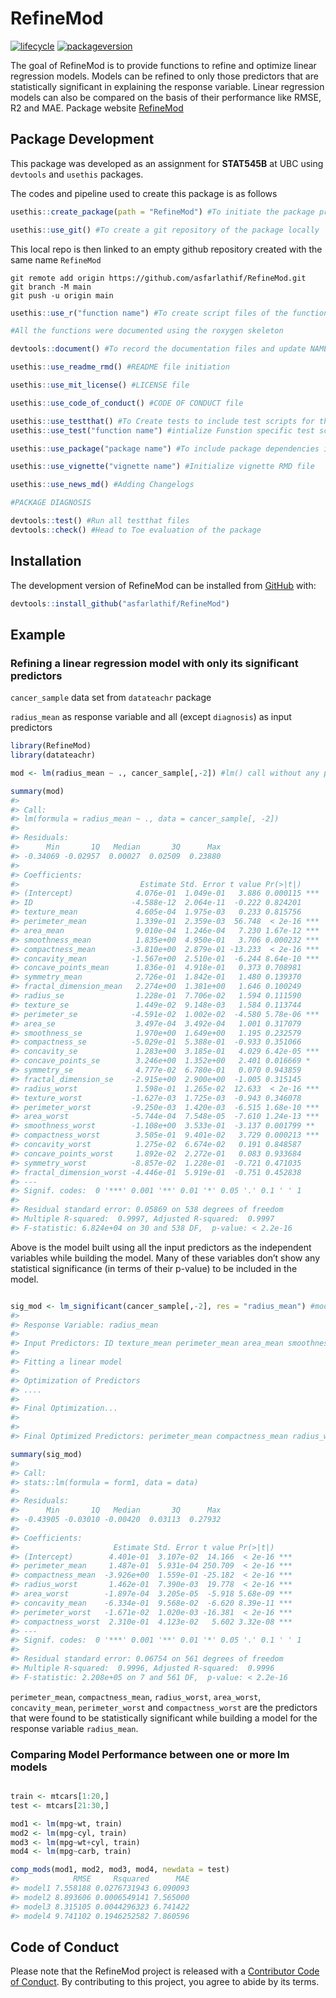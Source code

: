 
<!-- README.md is generated from README.Rmd. Please edit that file -->

# RefineMod

<!-- badges: start -->

[![lifecycle](https://img.shields.io/badge/lifecycle-experimental-orange.svg)](https://www.tidyverse.org/lifecycle/#experimental)
[![packageversion](https://img.shields.io/badge/Package%20version-0.0.0.9000-orange.svg?style=flat-square)](commits/master)

<!-- badges: end -->

The goal of RefineMod is to provide functions to refine and optimize
linear regression models. Models can be refined to only those predictors
that are statistically significant in explaining the response variable.
Linear regression models can also be compared on the basis of their
performance like RMSE, R2 and MAE. Package website
[RefineMod](https://asfarlathif.github.io/RefineMod/)

## Package Development

This package was developed as an assignment for **STAT545B** at UBC
using `devtools` and `usethis` packages.

The codes and pipeline used to create this package is as follows

``` r
usethis::create_package(path = "RefineMod") #To initiate the package project locally

usethis::use_git() #To create a git repository of the package locally
```

This local repo is then linked to an empty github repository created
with the same name `RefineMod`

    git remote add origin https://github.com/asfarlathif/RefineMod.git
    git branch -M main
    git push -u origin main

``` r
usethis::use_r("function name") #To create script files of the functions in this package

#All the functions were documented using the roxygen skeleton

devtools::document() #To record the documentation files and update NAMESPACE

usethis::use_readme_rmd() #README file initiation

usethis::use_mit_license() #LICENSE file

usethis::use_code_of_conduct() #CODE OF CONDUCT file

usethis::use_testthat() #To Create tests to include test scripts for the functions
usethis::use_test("function name") #intialize Funstion specific test scripts

usethis::use_package("package name") #To include package dependencies in the DESCRIPTION file

usethis::use_vignette("vignette name") #Initialize vignette RMD file

usethis::use_news_md() #Adding Changelogs

#PACKAGE DIAGNOSIS

devtools::test() #Run all testthat files
devtools::check() #Head to Toe evaluation of the package
```

## Installation

The development version of RefineMod can be installed from
[GitHub](https://github.com/) with:

``` r
devtools::install_github("asfarlathif/RefineMod")
```

## Example

### Refining a linear regression model with only its significant predictors

`cancer_sample` data set from `datateachr` package

`radius_mean` as response variable and all (except `diagnosis`) as input
predictors

``` r
library(RefineMod)
library(datateachr)

mod <- lm(radius_mean ~ ., cancer_sample[,-2]) #lm() call without any predictor selection

summary(mod)
#> 
#> Call:
#> lm(formula = radius_mean ~ ., data = cancer_sample[, -2])
#> 
#> Residuals:
#>      Min       1Q   Median       3Q      Max 
#> -0.34069 -0.02957  0.00027  0.02509  0.23880 
#> 
#> Coefficients:
#>                           Estimate Std. Error t value Pr(>|t|)    
#> (Intercept)              4.076e-01  1.049e-01   3.886 0.000115 ***
#> ID                      -4.588e-12  2.064e-11  -0.222 0.824201    
#> texture_mean             4.605e-04  1.975e-03   0.233 0.815756    
#> perimeter_mean           1.339e-01  2.359e-03  56.748  < 2e-16 ***
#> area_mean                9.010e-04  1.246e-04   7.230 1.67e-12 ***
#> smoothness_mean          1.835e+00  4.950e-01   3.706 0.000232 ***
#> compactness_mean        -3.810e+00  2.879e-01 -13.233  < 2e-16 ***
#> concavity_mean          -1.567e+00  2.510e-01  -6.244 8.64e-10 ***
#> concave_points_mean      1.836e-01  4.918e-01   0.373 0.708981    
#> symmetry_mean            2.726e-01  1.842e-01   1.480 0.139370    
#> fractal_dimension_mean   2.274e+00  1.381e+00   1.646 0.100249    
#> radius_se                1.228e-01  7.706e-02   1.594 0.111590    
#> texture_se               1.449e-02  9.148e-03   1.584 0.113744    
#> perimeter_se            -4.591e-02  1.002e-02  -4.580 5.78e-06 ***
#> area_se                  3.497e-04  3.492e-04   1.001 0.317079    
#> smoothness_se            1.970e+00  1.649e+00   1.195 0.232579    
#> compactness_se          -5.029e-01  5.388e-01  -0.933 0.351066    
#> concavity_se             1.283e+00  3.185e-01   4.029 6.42e-05 ***
#> concave_points_se        3.246e+00  1.352e+00   2.401 0.016669 *  
#> symmetry_se              4.777e-02  6.780e-01   0.070 0.943859    
#> fractal_dimension_se    -2.915e+00  2.900e+00  -1.005 0.315145    
#> radius_worst             1.598e-01  1.265e-02  12.633  < 2e-16 ***
#> texture_worst           -1.627e-03  1.725e-03  -0.943 0.346078    
#> perimeter_worst         -9.250e-03  1.420e-03  -6.515 1.68e-10 ***
#> area_worst              -5.744e-04  7.548e-05  -7.610 1.24e-13 ***
#> smoothness_worst        -1.108e+00  3.533e-01  -3.137 0.001799 ** 
#> compactness_worst        3.505e-01  9.401e-02   3.729 0.000213 ***
#> concavity_worst          1.275e-02  6.674e-02   0.191 0.848587    
#> concave_points_worst     1.892e-02  2.272e-01   0.083 0.933684    
#> symmetry_worst          -8.857e-02  1.228e-01  -0.721 0.471035    
#> fractal_dimension_worst -4.446e-01  5.919e-01  -0.751 0.452838    
#> ---
#> Signif. codes:  0 '***' 0.001 '**' 0.01 '*' 0.05 '.' 0.1 ' ' 1
#> 
#> Residual standard error: 0.05869 on 538 degrees of freedom
#> Multiple R-squared:  0.9997, Adjusted R-squared:  0.9997 
#> F-statistic: 6.824e+04 on 30 and 538 DF,  p-value: < 2.2e-16
```

Above is the model built using all the input predictors as the
independent variables while building the model. Many of these variables
don’t show any statistical significance (in terms of their p-value) to
be included in the model.

``` r

sig_mod <- lm_significant(cancer_sample[,-2], res = "radius_mean") #model with optimized predictors
#> 
#> Response Variable: radius_mean 
#> 
#> Input Predictors: ID texture_mean perimeter_mean area_mean smoothness_mean compactness_mean concavity_mean concave_points_mean symmetry_mean fractal_dimension_mean radius_se texture_se perimeter_se area_se smoothness_se compactness_se concavity_se concave_points_se symmetry_se fractal_dimension_se radius_worst texture_worst perimeter_worst area_worst smoothness_worst compactness_worst concavity_worst concave_points_worst symmetry_worst fractal_dimension_worst 
#> 
#> Fitting a linear model 
#> 
#> Optimization of Predictors
#> ....
#> 
#> Final Optimization...
#> 
#> 
#> Final Optimized Predictors: perimeter_mean compactness_mean radius_worst area_worst concavity_mean perimeter_worst compactness_worst

summary(sig_mod)
#> 
#> Call:
#> stats::lm(formula = form1, data = data)
#> 
#> Residuals:
#>      Min       1Q   Median       3Q      Max 
#> -0.43905 -0.03010 -0.00420  0.03113  0.27932 
#> 
#> Coefficients:
#>                     Estimate Std. Error t value Pr(>|t|)    
#> (Intercept)        4.401e-01  3.107e-02  14.166  < 2e-16 ***
#> perimeter_mean     1.487e-01  5.931e-04 250.709  < 2e-16 ***
#> compactness_mean  -3.926e+00  1.559e-01 -25.182  < 2e-16 ***
#> radius_worst       1.462e-01  7.390e-03  19.778  < 2e-16 ***
#> area_worst        -1.897e-04  3.205e-05  -5.918 5.68e-09 ***
#> concavity_mean    -6.334e-01  9.568e-02  -6.620 8.39e-11 ***
#> perimeter_worst   -1.671e-02  1.020e-03 -16.381  < 2e-16 ***
#> compactness_worst  2.310e-01  4.123e-02   5.602 3.32e-08 ***
#> ---
#> Signif. codes:  0 '***' 0.001 '**' 0.01 '*' 0.05 '.' 0.1 ' ' 1
#> 
#> Residual standard error: 0.06754 on 561 degrees of freedom
#> Multiple R-squared:  0.9996, Adjusted R-squared:  0.9996 
#> F-statistic: 2.208e+05 on 7 and 561 DF,  p-value: < 2.2e-16
```

`perimeter_mean`, `compactness_mean`, `radius_worst`, `area_worst`,
`concavity_mean`, `perimeter_worst` and `compactness_worst` are the
predictors that were found to be statistically significant while
building a model for the response variable `radius_mean`.

### Comparing Model Performance between one or more lm models

``` r

train <- mtcars[1:20,]
test <- mtcars[21:30,]

mod1 <- lm(mpg~wt, train)
mod2 <- lm(mpg~cyl, train)
mod3 <- lm(mpg~wt+cyl, train)
mod4 <- lm(mpg~carb, train)

comp_mods(mod1, mod2, mod3, mod4, newdata = test)
#>            RMSE     Rsquared      MAE
#> model1 7.558188 0.0276731943 6.090093
#> model2 8.893606 0.0006549141 7.565000
#> model3 8.315105 0.0044296323 6.741422
#> model4 9.741102 0.1946252582 7.860596
```

## Code of Conduct

Please note that the RefineMod project is released with a [Contributor
Code of
Conduct](https://contributor-covenant.org/version/2/0/CODE_OF_CONDUCT.html).
By contributing to this project, you agree to abide by its terms.
